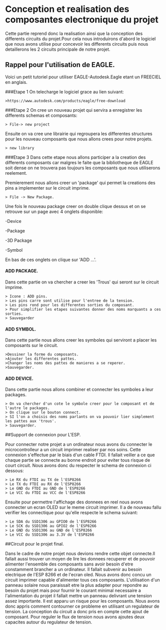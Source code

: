 # Conception et realisation des composantes electronique du projet


Cette partie reprend donc la realisation ainsi que la conception des differents circuits du projet.Pour cela nous introduirons d'abord le logiciel que nous avons utilise pour concevoir les differents circuits puis nous detaillerons les 2 circuits principale de notre projet.


## Rappel pour l'utilisation de EAGLE.

Voici un petit tutoriel pour utiliser EAGLE-Autodesk.Eagle etant un FREECIEL en anglais. 

###Etape 1
On telecharge le logiciel grace au lien suivant:

	>https://www.autodesk.com/products/eagle/free-download
	
###Etape 2
On cree un nouveau projet qui servira a enregistrer les differents schemas et composants: 

	> File-> new project

Ensuite on va cree une librairie qui regroupera les differentes structures pour les nouveau composants que nous allons crees pour notre projets.

	> new library

###Etape 3
Dans cette etape nous allons participer a la creation des differents composants car malgres le faite que la bibliotheque de EAGLE soit dense on ne trouvera pas toujours les composants que nous utiliserons reelement.

Premierement nous allons creer un 'package' qui permet la creations des pins a implementer sur le circuit imprime.

	> File -> New Package.

Une fois le nouveau package creer on double clique dessus et on se retrouve sur un page avec 4 onglets disponible:  

-Device  

-Package  

-3D Package  

-Symbol 

En bas de ces onglets on clique sur 'ADD ...'.  


#### ADD PACKAGE.  

Dans cette partie on va chercher a creer les 'Trous' qui seront sur le circuit imprime. 

	> Icone : ADD pins.
	> Les pins carre sont utilise pour l'entree de la tension.
	> Les pins rond pour les differentes sorties du composant.
	> Pour simplifier les etapes suivantes donner des noms marquants a ces sorties.
	> Sauvegarder


#### ADD SYMBOL.  
Dans cette partie nous allons creer les symboles qui serviront a placer les composants sur le circuit. 

	>Dessiner la forme du composants.
	>Ajouter les differentes pattes.
	>Changer les noms des pattes de manieres a se reperer.
	>Sauvegarder.

#### ADD DEVICE.  
Dans cette partie nous allons combiner et connecter les symboles a leur packages.

	> On va chercher d'un cote le symbole creer pour le composant et de l'autre le packages.
	> On clique sur le bouton connect.
	> SI l'on a choisis des noms parlants on va pouvoir lier simplement les pattes aux 'trous'.
	> Sauvegarder.


##Support  de connexion pour L'ESP.

Pour connecter notre projet a un ordinateur nous avons du connecter le microcontrolleur a un circuit imprimer realiser par nos soins. Cette connexion s'effectue par le biais d'un cable FTDI.
Il fallait veiller a ce que chaque partie se connecte au bonne endroit pour eviter tous risque de court circuit.
Nous avons donc du respecter le schema de connexion ci dessous:

	> Le RX du FTDI au TX de l'ESP8266
	> Le TX du FTDI au RX de l'ESP8266
	> Le GND du FTDI au GND de l'ESP8266
	> Le VCC du FTDI au VCC de l'ESP8266

Ensuite pour permettre l'affichage des donnees en reel nous avons connecter un ecran OLED sur le meme circuit imprimer.
Il a de nouveau fallu verifier les connectique pour qu'elle respecte le schema suivant:

	> Le SDA du SSD1306 au GPIO0 de l'ESP8266
	> Le SCK du SSD1306 au GPIO2 de l'ESP8266
	> Le GND du SSD1306 au GND de l'ESP8266
	> Le VCC du SSD1306 au 3.3V de l'ESP8266

##Circuit pour le projet final.

Dans le cadre de notre projet nous devions rendre cette objet connecte.Il fallait aussi trouver un moyen de lire les donnees recuperer et de pouvoir alimenter l'ensemble des composants 
sans avoir besoin d'etre constamment brancher a un ordinateur.
Il fallait subvenir au besoin electrique de l'ESP 8266 et de l'ecran oled.
Nous avons donc concu un circuit imprimer capable d'alimenter tous ces composants.
L'utilisation d'un panneau solaire nous paraissait etre la plus adapter pour repondre au besoin du projet mais pour fournir le courant minimal necessaire a l'alimentation du projet
il fallait mettre un panneau delivrant une tension assez importante. Il est apparu un risque pour les composants. Nous
avons donc appris comment contourner ce probleme en utilisant un regulateur de tension.
La conception du circuit a donc pris en compte cette ajout de composant. Pour reguler le flux de tension nous avons ajoutes deux capacites autour du regulateur de tension.



 
	
